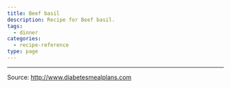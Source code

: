 ```yaml
---
title: Beef basil
description: Recipe for Beef basil.
tags:
  - dinner
categories:
  - recipe-reference
type: page
---
```


---

Source: <http://www.diabetesmealplans.com>